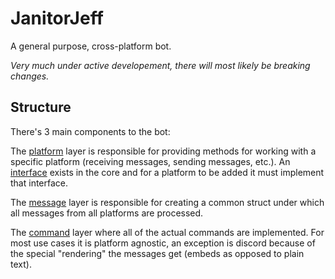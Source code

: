 # JanitorJeff
A general purpose, cross-platform bot.

*Very much under active developement, there will most likely be breaking changes.*

## Structure

There's 3 main components to the bot:

The [platform](https://git.slowtyper.com/slowtyper/janitorjeff/src/branch/main/platforms)
layer is responsible for providing methods for working with a specific platform
(receiving messages, sending messages, etc.). An
[interface](https://git.slowtyper.com/slowtyper/janitorjeff/src/branch/main/core/message.go#L11-L23)
exists in the core and for a platform to be added it must implement that
interface.

The [message](https://git.slowtyper.com/slowtyper/janitorjeff/src/branch/main/core/message.go#L93-L102)
layer is responsible for creating a common struct under which all messages from
all platforms are processed.

The [command](https://git.slowtyper.com/slowtyper/janitorjeff/src/branch/main/commands)
layer where all of the actual commands are implemented. For most use cases it
is platform agnostic, an exception is discord because of the special
"rendering" the messages get (embeds as opposed to plain text).
